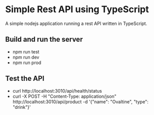 # Simple Rest API using TypeScript

A simple nodejs application running a rest API written in TypeScript.

## Build and run the server
* npm run test
* npm run dev
* npm run prod

## Test the API
* curl http://localhost:3010/api/health/status
* curl -X POST -H "Content-Type: application/json" http://localhost:3010/api/product -d '{"name": "Ovaltine", "type": "drink"}'
